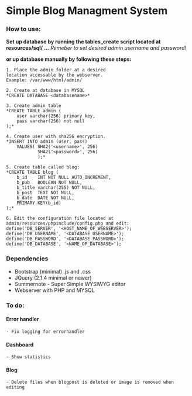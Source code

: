 # Simple Blog Managment System

### How to use:
**Set up database by running the tables_create
script located at resources/sql/ ...**
*Remeber to set desired admin username and password!*

**or up database manually by following
these steps:**

    1. Place the admin folder at a desired
    location accessable by the webserver.
    Example: /var/www/html/admin/

    2. Create at database in MYSQL
    *CREATE DATABASE <databasename>*

    3. Create admin table
    *CREATE TABLE admin (
        user varchar(256) primary key,
        pass varchar(256) not null
    );*

    4. Create user with sha256 encryption.
    *INSERT INTO admin (user, pass)
        VALUES( SHA2('<username>', 256)
                SHA2('<password>', 256)
                );*

    5. Create table called blog:
    *CREATE TABLE blog (
        b_id    INT NOT NULL AUTO_INCREMENT,
        b_pub   BOOLEAN NOT NULL,
        b_title varchar(255) NOT NULL,
        b_post  TEXT NOT NULL,
        b_date  DATE NOT NULL,
        PRIMARY KEY(b_id)
    );*

    6. Edit the configuration file located at
    admin/resources/phpinclude/config.php and edit:
    define('DB_SERVER', '<HOST_NAME_OF_WEBSERVER>');
    define('DB_USERNAME', '<DATABASE_USERNAME>');
    define('DB_PASSWORD', '<DATABASE_PASSWORD>');
    define('DB_DATABASE', '<NAME_OF_DATABASE>');

### Dependencies
- Bootstrap (minimal) .js and .css
- JQuery (2.1.4 minimal or newer)
- Summernote - Super Simple WYSIWYG editor
- Webserver with PHP and MYSQL

### To do:
#### Error handler
    - Fix logging for errorhandler
#### Dashboard
    - Show statistics
#### Blog
    - Delete files when blogpost is deleted or image is removed when editing
